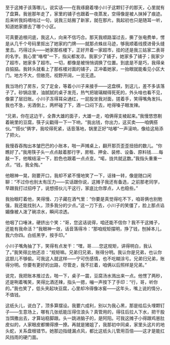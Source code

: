 至于这摊子该落哪儿，说实话——在我琢磨着埋小川子这颗钉子的那天，心里就有了盘算。我爸那年走了，家里的铺子也跟着一夜蒸发，空得像是被人抹掉了痕迹。后来听我妈嘀咕过一句，说我三姑搬了新家，就在那片。我起初也只是随耳一听，知道她家挪去了哪个小区。

可真要追根问底，我这人，向来不信巧合。那天我顺路溜过去，撕了张电费单，愣是从几千个号码里抠出了她家的门牌——就那点蛛丝马迹，够我顺着线摸进骨头缝里去。巧得过头——她家那栋楼下，正好开着一家超市，挂的还是我三姑家二表哥的名字。我心里“咯噔”一下，指尖都发凉。我家少了铺子，她家多了铺子；我家少了超市，她家多了超市。一切，都像是被悄悄调换了位置。到底是不是巧，我得亲自掂掂。我转头就看上了那栋楼对面的铺子，正冲着她家，一抬眼就能看见小区大门。地方不大，但敞亮，视野开阔，一览无遗。

我当场约了房东，交了定金，等着小川子来接手——这盘棋，到这儿，差不多该落子了。砂锅店里，油腻腻的桌子发亮，热气把玻璃糊得死死的，外头啥也看不见，像蒙了层旧账。小川子冻得耳朵通红，一屁股坐我对面，搓着手，笑得嘴角发抖。我也不急，劣酒倒上，两杯碰了下，酒一口闷下去，呛得嗓子眼发辣。

“兄弟，你在这边干，全靠大雄的面子，大雄一走，咱俩得支棱起来。”我慢悠悠剔着碗里的豆腐，筷子尖戳得一下一下响，“我出钱，你出力，这买卖——咱俩搭伙。”“搭伙”俩字，我咬得死紧，话音落地，锅里正好“咕嘟”一声滚响，像给这局添了把火。

我慢吞吞掏出本皱巴巴的小账本，啪一声摊桌上，翻开那页歪歪扭扭的数儿。“你瞧好了。”我用筷子头一点点敲着那行字，房租、押金、装修、设备、原料钱……每敲一下，他喉结滚一下，脸色也跟着一点点变。“喏，拢共就这数。”我指头重重一点，“钱，我全掏。”

他眼神一晃，刚要开口，我却不紧不慢地笑了一下，话锋一转，像是随口闲聊：“不过你也别太有压力——实话跟你说，这摊子我还有备选，之前那老同学，早跟我打过招呼了，说想搭伙儿干这行，家底比你厚点，人也稳些。”

我抬眼盯着他，笑得慢、刀子藏在酒气里：“你要是真觉得吃不下，咱哥俩也别勉强，我还能找别人，顶多我分的少点。”这一刀下去，小川子的笑僵了，脸上那点谄媚像被人泼了碗凉水，瞬间凉透。

他咽了口唾沫，硬挤出个笑：“哥，您这话说得，咱还能不信你？我不干这摊子，还能有我命活？”我眼神一敛，话音落得冷：“那咱规矩摆明，挣了钱，刨掉本儿，我六你四。白纸黑字，按手印。”

小川子嘴角抽了下，笑得有点发干：“嘿，哥……您这规矩，讲得明白，我认了。”我笑得比他还凉：“规矩嘛。兄弟归兄弟，账得分明。我认你是兄弟，也认你这胆儿不够偷。可我这人就这样——宁可伤感情，也不吃糊涂亏。兄弟归兄弟，账得分明。你要有更好的出路，尽管走，我不拦着，咱俩以后照样是兄弟。”

说完，我把账本推过去，啪一下，桌子一震，豆腐汤水溅出来一点。他愣了两秒，还是咧着嘴笑，笑得比酒还辣，指头一摁，嘣一声按下了手印：“行，哥，听你的。”我也笑了，低头夹起块豆腐，心里却冷得像冰窖——这年头，嘴上说的情分，不值钱。

这纸头儿，说白了，顶多算摆设。我要六成利，别以为我心黑，那是给后头埋颗钉子——生意场上，哪有几张纸能压得住浪头？真管用的，得往后拉人下水，把干股当饵撒出去，才算站稳脚跟。头一跳进脑子的，是阿阳。可我这摊子小得跟鸡崽肚皮似的，人家眼皮都懒得撩一撩。再就是猪姐了，我那初中同桌，家里头这片的地头蛇，关系盘根错节。她那边指缝漏点风，都比这纸头儿管用百倍——这才是能扛风挡雨的硬门面。